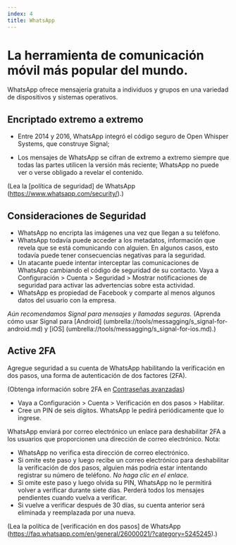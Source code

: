 ```yaml
---
index: 4
title: WhatsApp
---
```

# La herramienta de comunicación móvil más popular del mundo.

WhatsApp ofrece mensajería gratuita a individuos y grupos en una variedad de dispositivos y sistemas operativos.

## Encriptado extremo a extremo

*   Entre 2014 y 2016, WhatsApp integró el código seguro de Open Whisper Systems, que construye Signal;

*   Los mensajes de WhatsApp se cifran de extremo a extremo siempre que todas las partes utilicen la versión más reciente; WhatsApp no puede ver o verse obligado a revelar el contenido.

(Lea la [política de seguridad] de WhatsApp (https://www.whatsapp.com/security/).)

## Consideraciones de Seguridad

*   WhatsApp no encripta las imágenes una vez que llegan a su teléfono.
*   WhatsApp todavía puede acceder a los metadatos, información que revela que se está comunicando con alguien. En algunos casos, esto todavía puede tener consecuencias negativas para la seguridad.
*   Un atacante puede intentar interceptar las comunicaciones de WhatsApp cambiando el código de seguridad de su contacto. Vaya a Configuración > Cuenta > Seguridad > Mostrar notificaciones de seguridad para activar las advertencias sobre esta actividad.
*   WhatsApp es propiedad de Facebook y comparte al menos algunos datos del usuario con la empresa.

*Aún recomendamos Signal para mensajes y llamadas seguras.* (Aprenda cómo usar Signal para [Android] (umbrella://tools/messagging/s_signal-for-android.md) y [iOS] (umbrella://tools/messagging/s_signal-for-ios.md).)

## Active 2FA

Agregue seguridad a su cuenta de WhatsApp habilitando la verificación en dos pasos, una forma de autenticación de dos factores (2FA).

(Obtenga información sobre 2FA en [Contraseñas avanzadas](umbrella://information/passwords/advanced))

*   Vaya a Configuración > Cuenta > Verificación en dos pasos > Habilitar.
*   Cree un PIN de seis dígitos. WhatsApp le pedirá periódicamente que lo ingrese.

WhatsApp enviará por correo electrónico un enlace para deshabilitar 2FA a los usuarios que proporcionen una dirección de correo electrónico. Nota:

*   WhatsApp no verifica esta dirección de correo electrónico.
*   Si omite este paso y luego recibe un correo electrónico para deshabilitar la verificación de dos pasos, alguien más podría estar intentando registrar su número de teléfono. *No haga clic en el enlace.*
*   Si omite este paso y luego olvida su PIN, WhatsApp no le permitirá volver a verificar durante siete días. Perderá todos los mensajes pendientes cuando vuelva a verificar.
*   Si vuelve a verificar después de 30 días, su cuenta anterior será eliminada y reemplazada por una nueva.

(Lea la política de [verificación en dos pasos] de WhatsApp (https://faq.whatsapp.com/en/general/26000021/?category=5245245).)